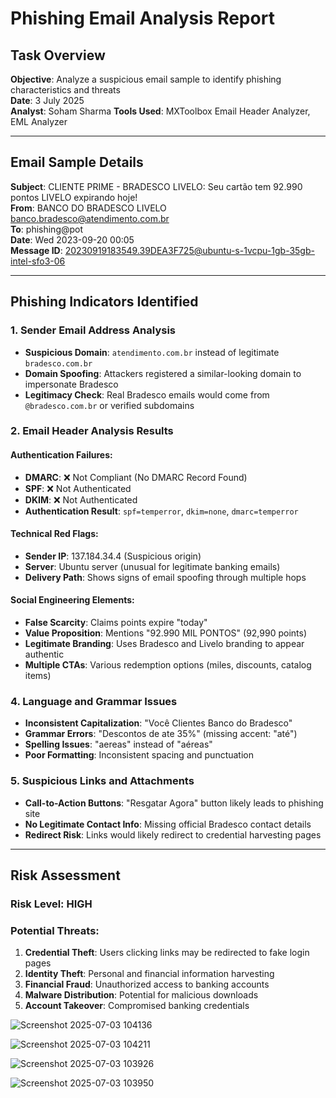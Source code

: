 # Phishing Email Analysis Report

## Task Overview
**Objective**: Analyze a suspicious email sample to identify phishing characteristics and threats  
**Date**: 3 July 2025  
**Analyst**: Soham Sharma
**Tools Used**: MXToolbox Email Header Analyzer, EML Analyzer

---

## Email Sample Details

**Subject**: CLIENTE PRIME - BRADESCO LIVELO: Seu cartão tem 92.990 pontos LIVELO expirando hoje!  
**From**: BANCO DO BRADESCO LIVELO <banco.bradesco@atendimento.com.br>  
**To**: phishing@pot  
**Date**: Wed 2023-09-20 00:05  
**Message ID**: <20230919183549.39DEA3F725@ubuntu-s-1vcpu-1gb-35gb-intel-sfo3-06>

---

## Phishing Indicators Identified

### 1. **Sender Email Address Analysis**
- **Suspicious Domain**: `atendimento.com.br` instead of legitimate `bradesco.com.br`
- **Domain Spoofing**: Attackers registered a similar-looking domain to impersonate Bradesco
- **Legitimacy Check**: Real Bradesco emails would come from `@bradesco.com.br` or verified subdomains

### 2. **Email Header Analysis Results**

#### Authentication Failures:
- **DMARC**: ❌ Not Compliant (No DMARC Record Found)
- **SPF**: ❌ Not Authenticated 
- **DKIM**: ❌ Not Authenticated
- **Authentication Result**: `spf=temperror`, `dkim=none`, `dmarc=temperror`

#### Technical Red Flags:
- **Sender IP**: 137.184.34.4 (Suspicious origin)
- **Server**: Ubuntu server (unusual for legitimate banking emails)
- **Delivery Path**: Shows signs of email spoofing through multiple hops

#### Social Engineering Elements:
- **False Scarcity**: Claims points expire "today"
- **Value Proposition**: Mentions "92.990 MIL PONTOS" (92,990 points)
- **Legitimate Branding**: Uses Bradesco and Livelo branding to appear authentic
- **Multiple CTAs**: Various redemption options (miles, discounts, catalog items)

### 4. **Language and Grammar Issues**
- **Inconsistent Capitalization**: "Você Clientes Banco do Bradesco"
- **Grammar Errors**: "Descontos de ate 35%" (missing accent: "até")
- **Spelling Issues**: "aereas" instead of "aéreas"
- **Poor Formatting**: Inconsistent spacing and punctuation

### 5. **Suspicious Links and Attachments**
- **Call-to-Action Buttons**: "Resgatar Agora" button likely leads to phishing site
- **No Legitimate Contact Info**: Missing official Bradesco contact details
- **Redirect Risk**: Links would likely redirect to credential harvesting pages

---

## Risk Assessment

### **Risk Level: HIGH**

### Potential Threats:
1. **Credential Theft**: Users clicking links may be redirected to fake login pages
2. **Identity Theft**: Personal and financial information harvesting
3. **Financial Fraud**: Unauthorized access to banking accounts
4. **Malware Distribution**: Potential for malicious downloads
5. **Account Takeover**: Compromised banking credentials

![Screenshot 2025-07-03 104136](https://github.com/user-attachments/assets/bb953246-b8d3-4976-b7bc-4c12c7394930)

![Screenshot 2025-07-03 104211](https://github.com/user-attachments/assets/5a834a6d-15c7-4f41-bbc0-7ae1374abd2e)

![Screenshot 2025-07-03 103926](https://github.com/user-attachments/assets/6d856969-a1ea-40fd-baf9-c82a51ad6912)

![Screenshot 2025-07-03 103950](https://github.com/user-attachments/assets/b5d15bbe-983a-429f-82de-49350a220bd6)

